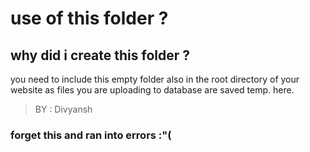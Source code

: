 # use of this folder ?

## why did i create this folder ?

 you need to include this empty folder also in the root directory of your website as files you are uploading  to database are saved temp. here.
 
 > BY : Divyansh 


### forget this and ran into errors :"(
